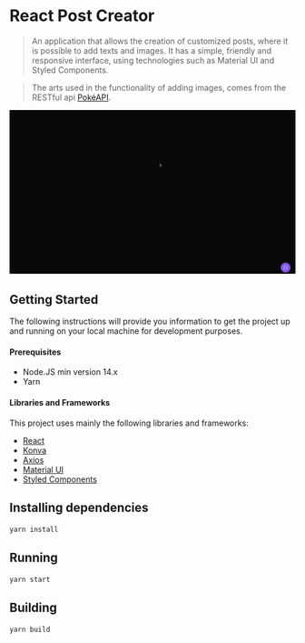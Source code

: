 # React Post Creator

>An application that allows the creation of customized posts, where it is possible to add texts and images. It has a simple, friendly and responsive interface, using technologies such as Material UI and Styled Components.

>The arts used in the functionality of adding images, comes from the RESTful api [PokéAPI](https://pokeapi.co/).

![Feedback Widget Gif](https://raw.githubusercontent.com/diego5f5/feedback-widget-web/main/readme-assets/feedback-web.gif)

## Getting Started

The following instructions will provide you information to get the project up and running on your local machine for development purposes.

#### Prerequisites

- Node.JS min version 14.x
- Yarn

#### Libraries and Frameworks

This project uses mainly the following libraries and frameworks:

- [React](https://reactjs.org/)
- [Konva](https://konvajs.org/)
- [Axios](https://axios-http.com/ptbr/docs/intro)
- [Material UI](https://mui.com/)
- [Styled Components](https://styled-components.com/)

## Installing dependencies

```
yarn install
```

## Running

```
yarn start
```

## Building

```
yarn build
```
